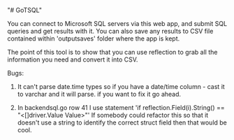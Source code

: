 "# GoTSQL" 

You can connect to Microsoft SQL servers via this web app, and submit SQL queries and get results with it.
You can also save any results to CSV file contained within 'outputsaves' folder where the app is kept.

The point of this tool is to show that you can use reflection to grab all the information you need and convert it into CSV.

Bugs:
1) It can't parse date.time types so if you have a date/time column - cast it to varchar and it will parse.
if you want to fix it go ahead.

2) In backendsql.go row 41 I use statement 'if reflection.Field(i).String() == "<[]driver.Value Value>"'
If somebody could refactor this so that it doesn't use a string to identify the correct struct field then that would be cool.
